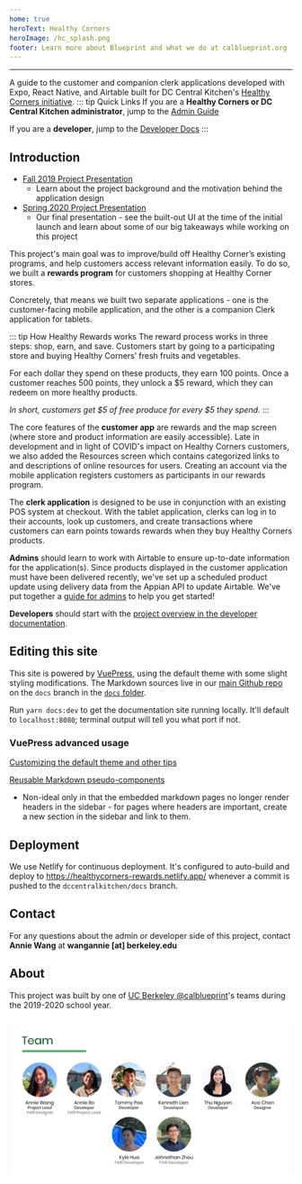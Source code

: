 ```yaml
---
home: true
heroText: Healthy Corners
heroImage: /hc_splash.png
footer: Learn more about Blueprint and what we do at calblueprint.org
---
```


---

A guide to the customer and companion clerk applications developed with Expo, React Native, and Airtable built for DC Central Kitchen's [Healthy Corners initiative](https://dccentralkitchen.org/healthy-corners/).
::: tip Quick Links
If you are a **Healthy Corners or DC Central Kitchen administrator**, jump to the [Admin Guide](./admin) 

If you are a **developer**, jump to the [Developer Docs](./shared/overview)
:::


## Introduction

- [Fall 2019 Project Presentation](https://docs.google.com/presentation/d/1Q5_InElKnsrxvVdGdSQnlQo9-2z041UiefY3XZN8qhc/edit?usp=sharing)
  - Learn about the project background and the motivation behind the application design
- [Spring 2020 Project Presentation](https://docs.google.com/presentation/d/1c3pYATagMPXHsOCdEdmAfON6V6Vqg8KVUIMyGI1Baj4/edit?usp=sharing)
  - Our final presentation - see the built-out UI at the time of the initial launch and learn about some of our big takeaways while working on this project

This project's main goal was to improve/build off Healthy Corner’s existing programs, and help customers access relevant information easily. To do so, we built a **rewards program** for customers shopping at Healthy Corner stores.

Concretely, that means we built two separate applications - one is the customer-facing mobile application, and the other is a companion Clerk application for tablets.

::: tip How Healthy Rewards works
The reward process works in three steps: shop, earn, and save. Customers start by going to a participating store and buying Healthy Corners’ fresh fruits and vegetables.

For each dollar they spend on these products, they earn 100 points. Once a customer reaches 500 points, they unlock a \$5 reward, which they can redeem on more healthy products.

_In short, customers get $5 of free produce for every \$5 they spend._
:::

The core features of the **customer app** are rewards and the map screen (where store and product information are easily accessible). Late in development and in light of COVID's impact on Healthy Corners customers, we also added the Resources screen which contains categorized links to and descriptions of online resources for users. Creating an account via the mobile application registers customers as participants in our rewards program.

The **clerk application** is designed to be use in conjunction with an existing POS system at checkout. With the tablet application, clerks can log in to their accounts, look up customers, and create transactions where customers can earn points towards rewards when they buy Healthy Corners products.

**Admins** should learn to work with Airtable to ensure up-to-date information for the application(s). Since products displayed in the customer application must have been delivered recently, we've set up a scheduled product update using delivery data from the Appian API to update Airtable. We've put together a [guide for admins](./admin) to help you get started!

**Developers** should start with the [project overview in the developer documentation](./shared/overview).

## Editing this site

This site is powered by [VuePress](https://vuepress.vuejs.org/), using the default theme with some slight styling modifications. The Markdown sources live in our [main Github repo](https://github.com/calblueprint/dccentralkitchen) on the `docs` branch in the [`docs` folder](https://github.com/calblueprint/dccentralkitchen/tree/docs/docs).

Run `yarn docs:dev` to get the documentation site running locally. It'll default to `localhost:8080`; terminal output will tell you what port if not.

### VuePress advanced usage

[Customizing the default theme and other tips](https://vuepressbook.com/)

[Reusable Markdown pseudo-components](https://github.com/vuejs/vuepress/issues/222)

- Non-ideal only in that the embedded markdown pages no longer render headers in the sidebar - for pages where headers are important, create a new section in the sidebar and link to them.

## Deployment

We use Netlify for continuous deployment. It's configured to auto-build and deploy to <https://healthycorners-rewards.netlify.app/> whenever a commit is pushed to the `dccentralkitchen/docs` branch.

## Contact
For any questions about the admin or developer side of this project, contact **Annie Wang** at **wangannie [at] berkeley.edu**

## About

This project was built by one of [UC Berkeley @calblueprint](https://calblueprint.org)'s teams during the 2019-2020 school year.

![Blueprint SP'20 Team](./assets/team.png)
